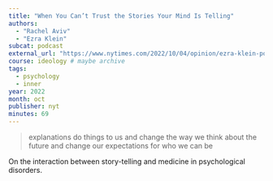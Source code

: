 ```yaml
---
title: "When You Can’t Trust the Stories Your Mind Is Telling"
authors:
  - "Rachel Aviv"
  - "Ezra Klein"
subcat: podcast
external_url: "https://www.nytimes.com/2022/10/04/opinion/ezra-klein-podcast-rachel-aviv.html"
course: ideology # maybe archive
tags:
  - psychology
  - inner
year: 2022
month: oct
publisher: nyt
minutes: 69
---
```


> explanations do things to us and change the way we think about the future and change our expectations for who we can be

On the interaction between story-telling and medicine in psychological disorders.

